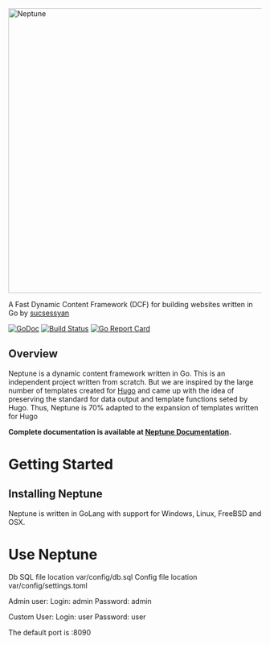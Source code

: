 <img src="https://raw.githubusercontent.com/goneptune/neptune/master/var/www/Neptun/themes/base/static/img/cover.png" alt="Neptune" width="565" heigh="226">

A Fast Dynamic Content Framework (DCF) for building websites written in Go by [sucsessyan](https://github.com/sucsessyan)

[![GoDoc](https://godoc.org/github.com/goneptune/neptune?status.svg)](https://godoc.org/github.com/goneptune/neptune)
[![Build Status](https://travis-ci.com/goneptune/neptune.png)](https://travis-ci.com/goneptune/neptune)
[![Go Report Card](https://goreportcard.com/badge/github.com/goneptune/neptune)](https://goreportcard.com/report/github.com/goneptune/neptune)

## Overview

Neptune is a  dynamic content framework written in Go.
This is an independent project written from scratch. But we are inspired by the large number of templates created for [Hugo](https://github.com/gohugoio/hugo/) and came up with the idea of preserving the standard for data output and template functions seted by Hugo. Thus, Neptune is 70% adapted to the expansion of templates written for Hugo

**Complete documentation is available at [Neptune Documentation](https://goneptune.space/docs).**


# Getting Started

## Installing Neptune

Neptune is written in GoLang with support for Windows, Linux, FreeBSD and OSX.

# Use Neptune

Db SQL file location var/config/db.sql
Config file location var/config/settings.toml

Admin user:
Login: admin
Password: admin

Custom User:
Login: user
Password: user

The default port is :8090
